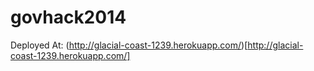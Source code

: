 govhack2014
===========

Deployed At: (http://glacial-coast-1239.herokuapp.com/)[http://glacial-coast-1239.herokuapp.com/]